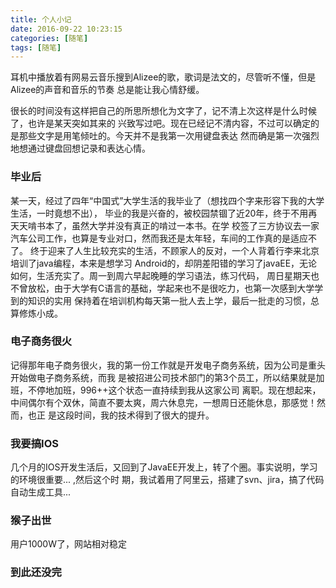 ```yaml
---
title: 个人小记
date: 2016-09-22 10:23:15
categories: [随笔]
tags: [随笔]
---
```

   耳机中播放着有网易云音乐搜到Alizee的歌，歌词是法文的，尽管听不懂，但是Alizee的声音和音乐的节奏
总是能让我心情舒缓。
<!-- more -->
   很长的时间没有这样把自己的所思所想化为文字了，记不清上次这样是什么时候了，也许是某天突如其来的
兴致写过吧。现在已经记不清内容，不过可以确定的是那些文字是用笔倾吐的。今天并不是我第一次用键盘表达
然而确是第一次强烈地想通过键盘回想记录和表达心情。
### 毕业后    
   某一天，经过了四年“中国式”大学生活的我毕业了（想找四个字来形容下我的大学生活，一时竟想不出），
毕业的我是兴奋的，被校园禁锢了近20年，终于不用再天天啃书本了，虽然大学并没有真正的啃过一本书。在学
校签了三方协议去一家汽车公司工作，也算是专业对口，然而我还是太年轻，车间的工作真的是适应不了。
   终于迎来了人生比较充实的生活，不顾家人的反对，一个人背着行李来北京培训了java编程，本来是想学习
 Android的，却阴差阳错的学习了javaEE，无论如何，生活充实了。周一到周六早起晚睡的学习语法，练习代码，
 周日星期天也不曾放松，由于大学有C语言的基础，学起来也不是很吃力，也第一次感到大学学到的知识的实用
 保持着在培训机构每天第一批人去上学，最后一批走的习惯，总算修炼小成。
### 电子商务很火
   记得那年电子商务很火，我的第一份工作就是开发电子商务系统，因为公司是重头开始做电子商务系统，而我
 是被招进公司技术部门的第3个员工，所以结果就是加班，不停地加班，996++这个状态一直持续到我从这家公司
 离职。现在想起来，中间偶尔有个双休，简直不要太爽，周六休息完，一想周日还能休息，那感觉！然而，也正
 是这段时间，我的技术得到了很大的提升。
### 我要搞IOS
   几个月的IOS开发生活后，又回到了JavaEE开发上，转了个圈。事实说明，学习的环境很重要... ,然后这个时
 期，我试着用了阿里云，搭建了svn、jira，搞了代码自动生成工具...
### 猴子出世
   用户1000W了，网站相对稳定
### 到此还没完
              
     
        
        
        
        

